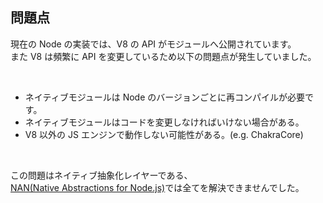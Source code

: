 ## 問題点

現在の Node の実装では、V8 の API がモジュールへ公開されています。  
また V8 は頻繁に API を変更しているため以下の問題点が発生していました。

<br>

* ネイティブモジュールは Node のバージョンごとに再コンパイルが必要です。
* ネイティブモジュールはコードを変更しなければいけない場合がある。
* V8 以外の JS エンジンで動作しない可能性がある。(e.g. ChakraCore)

<br>

この問題はネイティブ抽象化レイヤーである、  
[NAN(Native Abstractions for Node.js)](https://github.com/nodejs/nan)では全てを解決できませんでした。
